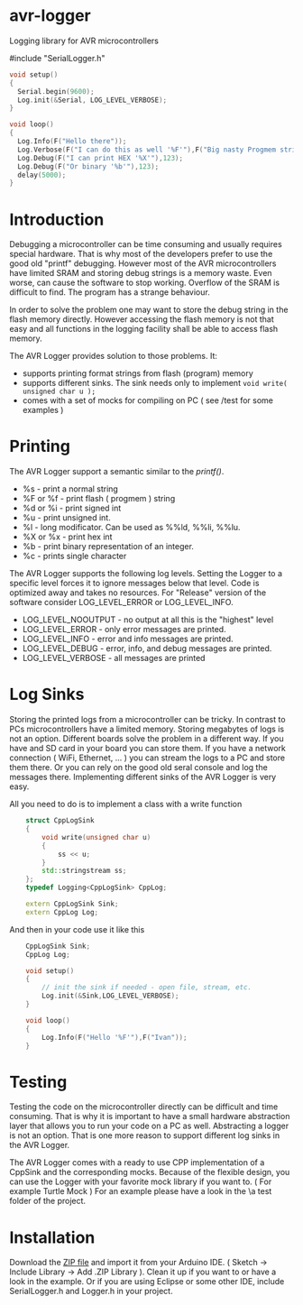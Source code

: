 # avr-logger
Logging library for AVR microcontrollers

#include "SerialLogger.h"
``` cpp
void setup()
{
  Serial.begin(9600);
  Log.init(&Serial, LOG_LEVEL_VERBOSE);
}

void loop()
{
  Log.Info(F("Hello there"));
  Log.Verbose(F("I can do this as well '%F'"),F("Big nasty Progmem string"));
  Log.Debug(F("I can print HEX '%X'"),123);
  Log.Debug(F("Or binary '%b'"),123);
  delay(5000);
}
```
# Introduction

Debugging a microcontroller can be time consuming and usually requires special hardware. That is why most of the developers prefer to use
the good old "printf" debugging. However most of the AVR microcontrollers have limited SRAM and storing debug strings is a memory waste.
Even worse, can cause the software to stop working. Overflow of the SRAM is difficult to find. The program has a strange behaviour.

In order to solve the problem one may want to store the debug string in the flash memory directly. However accessing the flash memory is not
that easy and all functions in the logging facility shall be able to access flash memory.

The AVR Logger provides solution to those problems. It:

- supports printing format strings from flash (program) memory 
- supports different sinks. The sink needs only to implement `void write( unsigned char u );`
- comes with a set of mocks for compiling on PC ( see /test for some examples )

# Printing

The AVR Logger support a semantic similar to the <i>printf()</i>.

- %s - print a normal string
- %F or %f - print flash ( progmem ) string
- %d or %i - print signed int
- %u - print unsigned int.
- %l - long modificator. Can be used as %%ld, %%li, %%lu. 
- %X or %x - print hex int
- %b - print binary representation of an integer.
- %c - prints single character

The AVR Logger supports the following log levels. Setting the Logger to a specific level forces it to ignore messages below that level.
Code is optimized away and takes no resources. For "Release" version of the software consider LOG_LEVEL_ERROR or LOG_LEVEL_INFO.

- LOG_LEVEL_NOOUTPUT - no output at all this is the "highest" level
- LOG_LEVEL_ERROR - only error messages are printed.
- LOG_LEVEL_INFO - error and info messages are printed.
- LOG_LEVEL_DEBUG - error, info, and debug messages are printed.
- LOG_LEVEL_VERBOSE - all messages are printed

# Log Sinks

Storing the printed logs from a microcontroller can be tricky. In contrast to PCs microcontrollers have a limited memory.
Storing megabytes of logs is not an option. Different boards solve the problem in a different way. 
If you have and SD card in your board you can store them. 
If you have a network connection ( WiFi, Ethernet, ... ) you can stream the logs to a PC and store them there.
Or you can rely on the good old seral console and log the messages there. Implementing different sinks of the AVR Logger is very easy.

All you need to do is to implement a class with a write function

``` cpp
	struct CppLogSink
	{
		void write(unsigned char u)
		{
			ss << u;
		}
		std::stringstream ss;
	};
	typedef Logging<CppLogSink> CppLog;

	extern CppLogSink Sink;
	extern CppLog Log;
```
 
And then in your code use it like this

``` cpp
	CppLogSink Sink;
	CppLog Log;

	void setup()
	{
		// init the sink if needed - open file, stream, etc.
		Log.init(&Sink,LOG_LEVEL_VERBOSE);
	}

	void loop()
	{
		Log.Info(F("Hello '%F'"),F("Ivan"));
	}
```

# Testing

Testing the code on the microcontroller directly can be difficult and time consuming. That is why it is important to have 
a small hardware abstraction layer that allows you to run your code on a PC as well. Abstracting a logger is not an option.
That is one more reason to support different log sinks in the AVR Logger.

The AVR Logger comes with a ready to use CPP implementation of a CppSink and the corresponding mocks. 
Because of the flexible design, you can use the Logger with your favorite mock library if you want to. ( For example Turtle Mock )
For an example please have a look in the \a test folder of the project.

# Installation

Download the [ZIP file](https://github.com/ivankostov/avr-logger/archive/master.zip "ZIP file") and import it from your Arduino IDE. ( Sketch -> Include Library -> Add .ZIP Library ). Clean it up if you want to or have a look in the example. Or if you are using Eclipse or some other IDE, include SerialLogger.h and Logger.h in your project. 
